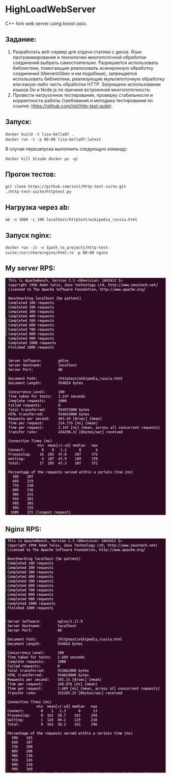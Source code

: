 # HighLoadWebServer

C++ fork web server using boost::asio.

## Задание:
1. Разработать веб-сервер для отдачи статики с диска. Язык программирования и технологию многопоточной обработки соединений выбрать самостоятельно. Разрешается использовать библиотеки, помогающие реализовать асинхронную обработку соединений (libevent/libev и им подобные), запрещается использовать библиотеки, реализующие мультипоточную обработку или какую-либо часть обработки HTTP. Запрещено использование языков Go и Node.js по причине встроенной многопоточности.
2. Провести нагрузочное тестирование, проверку стабильности и корректности работы (требования и методика тестирования по ссылке: https://github.com/init/http-test-suite).

## Запуск:
```
docker build -t lisa-bella97 .
docker run -t -p 80:80 lisa-bella97:latest
```

В случае перезапуска выполнить следующую команду:
```
docker kill $(sudo docker ps -q)
```

## Прогон тестов:
```
git clone https://github.com/init/http-test-suite.git
./http-test-suite/httptest.py
```

## Нагрузка через ab:

```
ab -n 1000 -c 100 localhost/httptest/wikipedia_russia.html
```

## Запуск nginx:
```
docker run -it -v {path_to_project}/http-test-suite:/usr/share/nginx/html:ro -p 80:80 nginx
```

## My server RPS:
![](my_server.png)

## Nginx RPS:
![](nginx.png)

